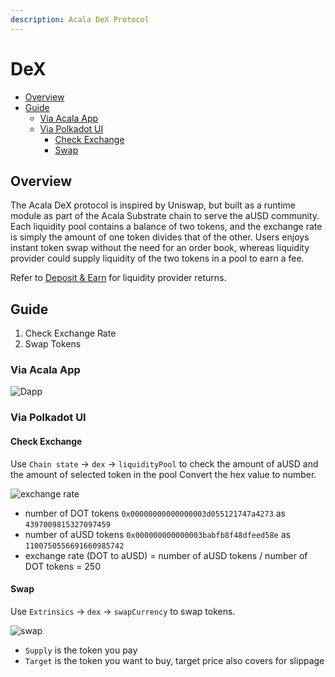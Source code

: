 ```yaml
---
description: Acala DeX Protocol
---
```


# DeX

* [Overview](https://wiki.acala.network/learn/basics/dex#overview)
* [Guide](https://wiki.acala.network/learn/basics/dex#guide)
  * [Via Acala App](https://wiki.acala.network/learn/basics/dex#via-acala-app)
  * [Via Polkadot UI](https://wiki.acala.network/learn/basics/dex#via-polkadot-ui)
    * [Check Exchange](https://wiki.acala.network/learn/basics/dex#check-exchange)
    * [Swap](https://wiki.acala.network/learn/basics/dex#swap)

## Overview

The Acala DeX protocol is inspired by Uniswap, but built as a runtime module as part of the Acala Substrate chain to serve the aUSD community. Each liquidity pool contains a balance of two tokens, and the exchange rate is simply the amount of one token divides that of the other. Users enjoys instant token swap without the need for an order book, whereas liquidity provider could supply liquidity of the two tokens in a pool to earn a fee.

Refer to [Deposit & Earn](https://wiki.acala.network/learn/basics/deposit-and-earn) for liquidity provider returns.

## Guide

1. Check Exchange Rate
2. Swap Tokens

### Via Acala App

![Dapp](https://github.com/AcalaNetwork/Acala/wiki/image/dex_app.png)

### Via Polkadot UI

#### Check Exchange

Use `Chain state` -&gt; `dex` -&gt; `liquidityPool` to check the amount of aUSD and the amount of selected token in the pool Convert the hex value to number.

![exchange rate](https://github.com/AcalaNetwork/Acala/wiki/image/dex_liquiditypool.png)

* number of DOT tokens `0x00000000000000003d055121747a4273` as `4397009815327097459`
* number of aUSD tokens `0x000000000000003babfb8f48dfeed58e` as `1100750556691660985742`
* exchange rate \(DOT to aUSD\) = number of aUSD tokens / number of DOT tokens = 250

#### Swap

Use `Extrinsics` -&gt; `dex` -&gt; `swapCurrency` to swap tokens.

![swap](https://github.com/AcalaNetwork/Acala/wiki/image/dex_swap.png)

* `Supply` is the token you pay
* `Target` is the token you want to buy, target price also covers for slippage

